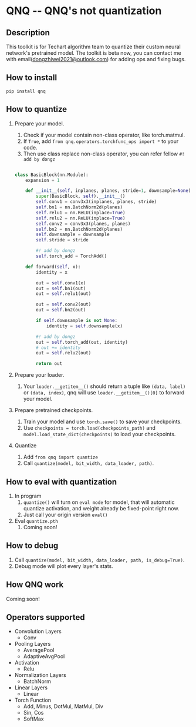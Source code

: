 # QNQ -- QNQ's not quantization

## Description

This toolkit is for Techart algorithm team to quantize their custom neural network's pretrained model.
The toolkit is beta now, you can contact me with email(dongzhiwei2021@outlook.com) for adding ops and fixing bugs.

## How to install

`pip install qnq`

## How to quantize

1. Prepare your model.
   1. Check if your model contain non-class operator, like torch.matmul.
   2. If `True`, add `from qnq.operators.torchfunc_ops import *` to your code.
   3. Then use class replace non-class operator, you can refer fellow `#! add by dongz`

    ```python

    class BasicBlock(nn.Module):
        expansion = 1

        def __init__(self, inplanes, planes, stride=1, downsample=None):
            super(BasicBlock, self).__init__()
            self.conv1 = conv3x3(inplanes, planes, stride)
            self.bn1 = nn.BatchNorm2d(planes)
            self.relu1 = nn.ReLU(inplace=True)
            self.relu2 = nn.ReLU(inplace=True)
            self.conv2 = conv3x3(planes, planes)
            self.bn2 = nn.BatchNorm2d(planes)
            self.downsample = downsample
            self.stride = stride

            #! add by dongz
            self.torch_add = TorchAdd()

        def forward(self, x):
            identity = x

            out = self.conv1(x)
            out = self.bn1(out)
            out = self.relu1(out)

            out = self.conv2(out)
            out = self.bn2(out)

            if self.downsample is not None:
                identity = self.downsample(x)

            #! add by dongz
            out = self.torch_add(out, identity)
            # out += identity
            out = self.relu2(out)

            return out
    ```

2. Prepare your loader.
   1. Your `loader.__getitem__()` should return a tuple like `(data, label)` or `(data, index)`, qnq will use `loader.__getitem__()[0]` to forward your model.

3. Prepare pretrained checkpoints.
   1. Train your model and use `torch.save()` to save your checkpoints.
   2. Use `checkpoints = torch.load(checkpoints_path)` and `model.load_state_dict(checkpoints)` to load your checkpoints.

4. Quantize
   1. Add `from qnq import quantize`
   2. Call `quantize(model, bit_width, data_loader, path)`.

## How to eval with quantization

   1. In program
      1. `quantize()` will turn on `eval mode` for model, that will automatic quantize activation, and weight already be fixed-point right now.
      2. Just call your origin version `eval()`
   2. Eval `quantize.pth`
      1. Coming soon!


## How to debug

1. Call `quantize(model, bit_width, data_loader, path, is_debug=True)`.
2. Debug mode will plot every layer's stats.

## How QNQ work

Coming soon!

## Operators supported

- Convolution Layers
  - Conv
- Pooling Layers
  - AveragePool
  - AdaptiveAvgPool
- Activation
  - Relu
- Normalization Layers
  - BatchNorm
- Linear Layers
  - Linear
- Torch Function
  - Add, Minus, DotMul, MatMul, Div
  - Sin, Cos
  - SoftMax
